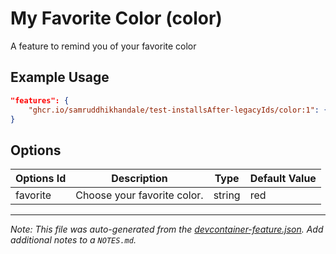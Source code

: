 
# My Favorite Color (color)

A feature to remind you of your favorite color

## Example Usage

```json
"features": {
    "ghcr.io/samruddhikhandale/test-installsAfter-legacyIds/color:1": {}
}
```

## Options

| Options Id | Description | Type | Default Value |
|-----|-----|-----|-----|
| favorite | Choose your favorite color. | string | red |



---

_Note: This file was auto-generated from the [devcontainer-feature.json](https://github.com/samruddhikhandale/test-installsAfter-legacyIds/blob/main/src/color/devcontainer-feature.json).  Add additional notes to a `NOTES.md`._
